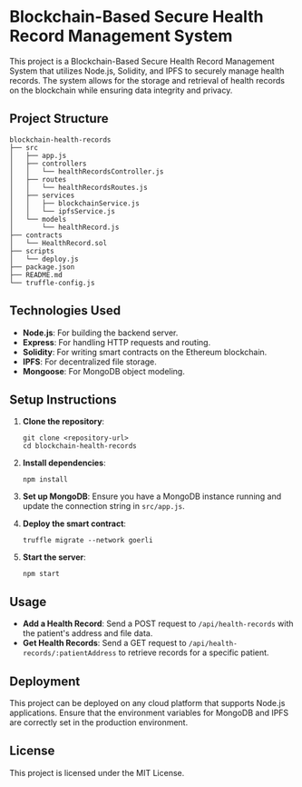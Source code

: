 # Blockchain-Based Secure Health Record Management System

This project is a Blockchain-Based Secure Health Record Management System that utilizes Node.js, Solidity, and IPFS to securely manage health records. The system allows for the storage and retrieval of health records on the blockchain while ensuring data integrity and privacy.

## Project Structure

```
blockchain-health-records
├── src
│   ├── app.js
│   ├── controllers
│   │   └── healthRecordsController.js
│   ├── routes
│   │   └── healthRecordsRoutes.js
│   ├── services
│   │   ├── blockchainService.js
│   │   └── ipfsService.js
│   └── models
│       └── healthRecord.js
├── contracts
│   └── HealthRecord.sol
├── scripts
│   └── deploy.js
├── package.json
├── README.md
└── truffle-config.js
```

## Technologies Used

- **Node.js**: For building the backend server.
- **Express**: For handling HTTP requests and routing.
- **Solidity**: For writing smart contracts on the Ethereum blockchain.
- **IPFS**: For decentralized file storage.
- **Mongoose**: For MongoDB object modeling.

## Setup Instructions

1. **Clone the repository**:
   ```
   git clone <repository-url>
   cd blockchain-health-records
   ```

2. **Install dependencies**:
   ```
   npm install
   ```

3. **Set up MongoDB**:
   Ensure you have a MongoDB instance running and update the connection string in `src/app.js`.

4. **Deploy the smart contract**:
   ```
   truffle migrate --network goerli
   ```

5. **Start the server**:
   ```
   npm start
   ```

## Usage

- **Add a Health Record**: Send a POST request to `/api/health-records` with the patient's address and file data.
- **Get Health Records**: Send a GET request to `/api/health-records/:patientAddress` to retrieve records for a specific patient.

## Deployment

This project can be deployed on any cloud platform that supports Node.js applications. Ensure that the environment variables for MongoDB and IPFS are correctly set in the production environment.

## License

This project is licensed under the MIT License.
